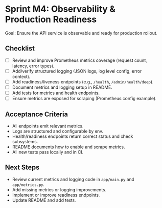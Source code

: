 # Sprint M4: Observability & Production Readiness

Goal: Ensure the API service is observable and ready for production rollout.

## Checklist
- [ ] Review and improve Prometheus metrics coverage (request count, latency, error types).
- [ ] Add/verify structured logging (JSON logs, log level config, error context).
- [ ] Add readiness/liveness endpoints (e.g., `/health`, `/admin/health/deep`).
- [ ] Document metrics and logging setup in README.
- [ ] Add tests for metrics and health endpoints.
- [ ] Ensure metrics are exposed for scraping (Prometheus config example).

## Acceptance Criteria
- All endpoints emit relevant metrics.
- Logs are structured and configurable by env.
- Health/readiness endpoints return correct status and check subsystems.
- README documents how to enable and scrape metrics.
- All new tests pass locally and in CI.

## Next Steps
- Review current metrics and logging code in `app/main.py` and `app/metrics.py`.
- Add missing metrics or logging improvements.
- Implement or improve readiness endpoints.
- Update README and add tests.
